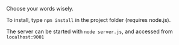 Choose your words wisely. 

To install, type ```npm install``` in the project folder (requires node.js).

The server can be started with ```node server.js```, and accessed from ```localhost:9001```
